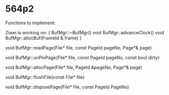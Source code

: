 # 564p2
Functions to implement:

Ziwei is working on:
{
BufMgr::~BufMgr()
void BufMgr::advanceClock()
void BufMgr::allocBuf(FrameId & frame)
}

void BufMgr::readPage(File* file, const PageId pageNo, Page*& page)

void BufMgr::unPinPage(File* file, const PageId pageNo, const bool dirty) 

void BufMgr::allocPage(File* file, PageId &pageNo, Page*& page) 

void BufMgr::flushFile(const File* file) 

void BufMgr::disposePage(File* file, const PageId PageNo)
